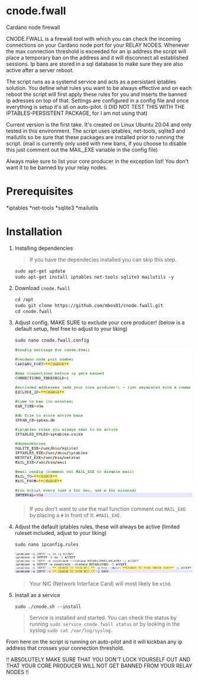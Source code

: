 # cnode.fwall
Cardano node firewall

CNODE.FWALL is a firewall tool with which you can check the incoming connections on your Cardano node port for your RELAY NODES. Whenever the max connection threshold is exceeded for an ip address the script will place a temporary ban on the address and it will disconnect all established sessions. Ip bans are stored in a sql database to make sure they are also active after a server reboot. 

The script runs as a systemd service and acts as a persistant iptables solution. You define what rules you want to be always effective and on each reboot the script will first apply these rules for you and inserts the banned ip adresses on top of that. Settings are configured in a config file and once everything is setup it's all on auto-pilot. (I DID NOT TEST THIS WITH THE IPTABLES-PERSISTENT PACKAGE, for I am not using that)

Current version is the first take. It's created on Linux Ubuntu 20.04 and only tested in this environment. The script uses iptables, net-tools, sqlite3 and mailutils so be sure that these packages are installed prior to running the script. (mail is currently only used with new bans, if you choose to disable this just comment out the MAIL_EXE variable in the config file)

Always make sure to list your core producer in the exception list! You don't want it to be banned by your relay nodes.

# Prerequisites
*iptables
*net-tools
*sqlite3
*mailutils

# Installation
1. Installing dependencies
   > If you have the dependecies installed you can skip this step.
   ```
   sudo apt-get update
   sudo apt-get install iptables net-tools sqlite3 mailutils -y
   ```
   
2. Download `cnode.fwall`
   ```
   cd /opt
   sudo git clone https://github.com/mbos01/cnode.fwall.git
   cd cnode.fwall
   ```
   
3. Adjust config, MAKE SURE to exclude your core producer! (below is a default setup, feel free to adjust to your liking)
   ```
   sudo nano cnode.fwall.config
   ```
   ![alt text](https://github.com/mbos01/cnode.fwall/blob/main/cnode.fwall.config.jpg?raw=true)

   > If you don't want to use the mail function comment out `MAIL_EXE` by placing a `#` in front of it: `#MAIL_EXE`.

4. Adjust the default iptables rules, these will always be active (limited ruleset included, adjust to your liking)
   ```
   sudo nano ipconfig.rules
   ```
   ![alt text](https://github.com/mbos01/cnode.fwall/blob/main/iptables.rules.jpg?raw=true)
   > Your NIC (Network Interface Card) will most likely be `eth0`.
   > 

5. Install as a service
   ```
   sudo ./cnode.sh --install
   ```
   > Service is installed and started. You can check the status by running `sudo service cnode.fwall status` or by looking in the syslog `sudo cat /var/log/syslog`.
   > 

From here on the script is running on auto-pilot and it will kickban any ip address that crosses your connection threshold.

!! ABSOLUTELY MAKE SURE THAT YOU DON'T LOCK YOURSELF OUT AND THAT YOUR CORE PRODUCER WILL NOT GET BANNED FROM YOUR RELAY NODES !!

 
